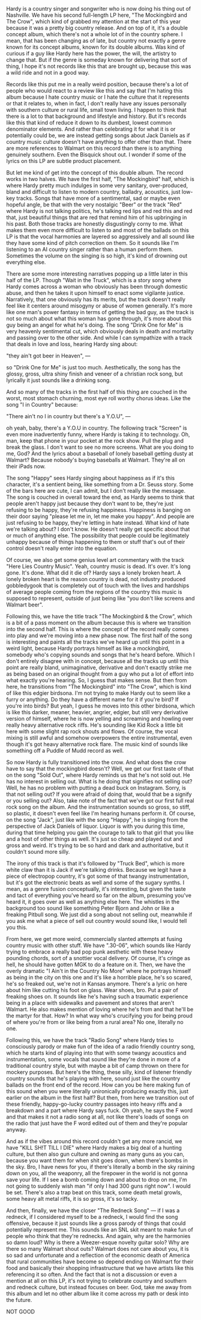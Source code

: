 Hardy is a country singer and songwriter who is now doing his thing out of Nashville. We have his second full-length LP here, "The Mockingbird and The Crow", which kind of grabbed my attention at the start of this year because it was a pretty big country release. And on top of it, it's a double concept album, which there's not a whole lot of in the country sphere. I mean, that has been changing as of late, but country not exactly a genre known for its concept albums, known for its double albums. Was kind of curious if a guy like Hardy here has the power, the will, the artistry to change that. But if the genre is someday known for delivering that sort of thing, I hope it's not records like this that are brought up, because this was a wild ride and not in a good way.

Records like this put me in a really weird position, because there's a lot of people who would react to a review like this and say that I'm hating this album because I hate country music or I hate the culture that it represents or that it relates to, when in fact, I don't really have any issues personally with southern culture or rural life, small town living. I happen to think that there is a lot to that background and lifestyle and history. But it's records like this that kind of reduce it down to its dumbest, lowest common denominator elements. And rather than celebrating it for what it is or potentially could be, we are instead getting songs about Jack Daniels as if country music culture doesn't have anything to offer other than that. There are more references to Walmart on this record than there is to anything genuinely southern. Even the Bisquick shout out. I wonder if some of the lyrics on this LP are subtle product placement.

But let me kind of get into the concept of this double album. The record works in two halves. We have the first half, "The Mockingbird" half, which is where Hardy pretty much indulges in some very sanitary, over-produced, bland and difficult to listen to modern country, balladry, acoustics, just low-key tracks. Songs that have more of a sentimental, sad or maybe even hopeful angle, be that with the very nostalgic "Beer" or the track "Red" where Hardy is not talking politics, he's talking red lips and red this and red that, just beautiful things that are red that remind him of his upbringing in his past. Both those tracks are honestly disgustingly corny to me. What makes them even more difficult to listen to and most of the ballads on this LP is that the vocal harmonies are layered so aggressively and all sound like they have some kind of pitch correction on them. So it sounds like I'm listening to an AI country singer rather than a human perform them. Sometimes the volume on the singing is so high, it's kind of drowning out everything else.

There are some more interesting narratives popping up a little later in this half of the LP. Though "Wait in the Truck", which is a story song where Hardy comes across a woman who obviously has been through domestic abuse, and then he takes it upon himself to enact some vigilante justice. Narratively, that one obviously has its merits, but the track doesn't really feel like it centers around misogyny or abuse of women generally. It's more like one man's power fantasy in terms of getting the bad guy, as the track is not so much about what this woman has gone through, it's more about this guy being an angel for what he's doing. The song "Drink One for Me" is very heavenly sentimental cut, which obviously deals in death and mortality and passing over to the other side. And while I can sympathize with a track that deals in love and loss, hearing Hardy sing about:

"they ain't got beer in Heaven", —

so "Drink One for Me" is just too much. Aesthetically, the song has the glossy, gross, ultra shiny finish and veneer of a christian rock song, but lyrically it just sounds like a drinking song.

And so many of the tracks in the first half of this thing are couched in the worst, most stomach churning, most eye roll worthy chorus ideas. Like the song "I in Country" because:

"There ain't no I in country but there's a Y.O.U", —

oh yeah, baby, there's a Y.O.U in country. The following track "Screen" is even more inadvertently funny, where Hardy is taking it to technology. Oh, man, keep that phone in your pocket at the rock show. Pull the plug and break the glass. I don't want to see no more screens. What are you doing to me, God? And the lyrics about a baseball of lonely baseball getting dusty at Walmart? Because nobody's buying baseballs at Walmart. They're all on their iPads now.

The song "Happy" sees Hardy singing about happiness as if it's this character, it's a sentient being, like something from a Dr. Seuss story. Some of the bars here are cute, I can admit, but I don't really like the message. The song is couched in overall toward the end, as Hardy seems to think that people aren't happy just because they don't want to be, they're just refusing to be happy, they're refusing happiness. Happiness is banging on their door saying "please let me in, let me make you happy". And people are just refusing to be happy, they're letting in hate instead. What kind of hate we're talking about? I don't know. He doesn't really get specific about that or much of anything else. The possibility that people could be legitimately unhappy because of things happening to them or stuff that's out of their control doesn't really enter into the equation.

Of course, we also get some genius level art commentary with the track "Here Lies Country Music". Yeah, country music is dead. It's over. It's long gone. It's done. What did it die of? Hardy says a lonely broken heart. A lonely broken heart is the reason country is dead, not industry produced gobbledygook that is completely out of touch with the lives and hardships of average people coming from the regions of the country this music is supposed to represent, outside of just being like "you don't like screens and Walmart beer".

Following this, we have the title track "The Mockingbird & the Crow", which is a bit of a pass moment on the album because this is where we transition into the second half. This is where the concept of the record really comes into play and we're moving into a new phase now. The first half of the song is interesting and paints all the tracks we've heard up until this point in a weird light, because Hardy portrays himself as like a mockingbird, somebody who's copying sounds and songs that he's heard before. Which I don't entirely disagree with in concept, because all the tracks up until this point are really bland, unimaginative, derivative and don't exactly strike me as being based on an original thought from a guy who put a lot of effort into what exactly you're hearing. So, I guess that makes sense. But then from here, he transitions from "The Mockingbird" into "The Crow", which is kind of like this edgier birdsona. I'm not trying to make Hardy out to seem like a furry or anything. Do they have a different name for it if you're bird? If you're into birds? But yeah, I guess he moves into this other birdsona, which is like this darker, meaner, heavier, angrier, edgier, but still very derivative version of himself, where he is now yelling and screaming and howling over really heavy alternative rock riffs. He's sounding like Kid Rock a little bit here with some slight rap rock shouts and flows. Of course, the vocal mixing is still awful and somehow overpowers the entire instrumental, even though it's got heavy alternative rock flare. The music kind of sounds like something off a Puddle of Mudd record as well.

So now Hardy is fully transitioned into the crow. And what does the crow have to say that the mockingbird doesn't? Well, we get our first taste of that on the song "Sold Out", where Hardy reminds us that he's not sold out. He has no interest in selling out. What is he doing that signifies not selling out? Well, he has no problem with putting a dead buck on Instagram. Sorry, is that not selling out? If you were afraid of doing that, would that be a signify or you selling out? Also, take note of the fact that we've got our first full real rock song on the album. And the instrumentation sounds so gross, so stiff, so plastic, it doesn't even feel like I'm hearing humans perform it. Of course, on the song "Jack", just like with the song "Happy", he is singing from the perspective of Jack Daniels of liquor. Liquor is with you during this time, during that time helping you gain the courage to talk to that girl that you like and a host of other things as well. It's just so cheap and played out and gross and weird. It's trying to be so hard and dark and authoritative, but it couldn't sound more silly.

The irony of this track is that it's followed by "Truck Bed", which is more white claw than it is Jack if we're talking drinks. Because we legit have a piece of electropop country, it's got some of that twangy instrumentation, but it's got the electronic beats as well and some of the sugary synths. I mean, as a genre fusion conceptually, it's interesting, but given the taste and tact of everything you've heard so far on the album, presuming you've heard it, it goes over as well as anything else here. The whistles in the background too sound like something Peter Bjorn and John or like a freaking Pitbull song. We just did a song about not selling out, meanwhile if you ask me what a piece of sell out country would sound like, I would tell you this.

From here, we get more weird, commercially slanted attempts at fusing country music with other stuff. We have ".30-06", which sounds like Hardy trying to embrace a really bad pop punk aesthetic with these heavy pounding chords, sort of a snottier vocal delivery. Of course, it's cringe as hell, he should have gotten MGK to do a feature on it. Then, we have the overly dramatic "I Ain't in the Country No More" where he portrays himself as being in the city on this one and it's like a horrible place, he's so scared, he's so freaked out, we're not in Kansas anymore. There's a lyric on here about him like cutting his foot on glass. Wear shoes, bro. Put a pair of freaking shoes on. It sounds like he's having such a traumatic experience being in a place with sidewalks and pavement and stores that aren't Walmart. He also makes mention of loving where he's from and that he'll be the martyr for that. How? In what way who's crucifying you for being proud of where you're from or like being from a rural area? No one, literally no one.

Following this, we have the track "Radio Song" where Hardy tries to consciously parody or make fun of the idea of a radio friendly country song, which he starts kind of playing into that with some twangy acoustics and instrumentation, some vocals that sound like they're done in more of a traditional country style, but with maybe a bit of camp thrown on there for mockery purposes. But here's the thing, these silly, kind of listener friendly country sounds that he's playing with here, sound just like the country ballads on the front end of the record. How can you be here making fun of this sound when you were literally unironically producing exactly this, just earlier on the album in the first half? But then, from here we transition out of these friendly, happy-go-lucky country passages into heavy riffs and a breakdown and a part where Hardy says fuck. Oh yeah, he says the F word and that makes it not a radio song at all, not like there's loads of songs on the radio that just have the F word edited out of them and they're popular anyway.

And as if the vibes around this record couldn't get any more rancid, we have "KILL SH!T TILL I DIE" where Hardy makes a big deal of a hunting culture, but then also gun culture and owning as many guns as you can, because you want them for when shit goes down, when there's bombs in the sky. Bro, I have news for you, if there's literally a bomb in the sky raining down on you, all the weaponry, all the firepower in the world is not gonna save your life. If I see a bomb coming down and about to drop on me, I'm not going to suddenly wish man "if only I had 300 guns right now". I would be set. There's also a trap beat on this track, some death metal growls, some heavy alt metal riffs, it is so gross, it's so tacky.

And then, finally, we have the closer "The Redneck Song" — if I was a redneck, if I considered myself to be a redneck, I would find the song offensive, because it just sounds like a gross parody of things that could potentially represent me. This sounds like an SNL skit meant to make fun of people who think that they're rednecks. And again, why are the harmonies so damn loud? Why is there a Weezer-esque novelty guitar solo? Why are there so many Walmart shout outs? Walmart does not care about you, it is so sad and unfortunate and a reflection of the economic death of America that rural communities have become so depend ending on Walmart for their food and basically their shopping infrastructure that we have artists like this referencing it so often. And the fact that is not a discussion or even a mention at all on this LP, it's not trying to celebrate country and southern and redneck culture, but instead focuses on beer. God, take me away from this album and let no other album like it come across my path or desk into the future.

NOT GOOD
